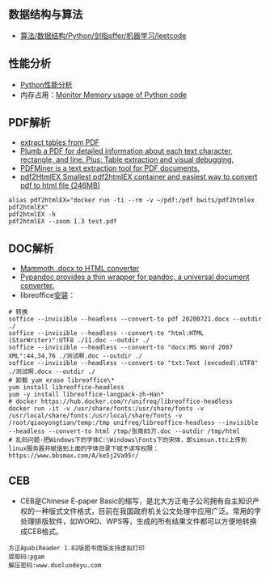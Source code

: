 ## 数据结构与算法

- [算法/数据结构/Python/剑指offer/机器学习/leetcode
](https://github.com/Jack-Lee-Hiter/AlgorithmsByPython)

## 性能分析

- [Python性能分析](https://flystarhe.github.io/docs-2014/python/notes/profiler/#memory_profiler)
- 内存占用：[Monitor Memory usage of Python code](https://github.com/pythonprofilers/memory_profiler)

## PDF解析

- [extract tables from PDF](https://github.com/atlanhq/camelot)
- [Plumb a PDF for detailed information about each text character, rectangle, and line. Plus: Table extraction and visual debugging.](https://github.com/jsvine/pdfplumber)
- [PDFMiner is a text extraction tool for PDF documents.](https://github.com/euske/pdfminer)
- [pdf2HtmlEX Smallest pdf2htmlEX container and easiest way to convert pdf to html file (246MB)](https://hub.docker.com/r/bwits/pdf2htmlex)

~~~shell
alias pdf2htmlEX="docker run -ti --rm -v ~/pdf:/pdf bwits/pdf2htmlex pdf2htmlEX"
pdf2htmlEX -h 
pdf2htmlEX --zoom 1.3 test.pdf
~~~

## DOC解析

- [Mammoth .docx to HTML converter](https://github.com/mwilliamson/python-mammoth)
- [Pypandoc provides a thin wrapper for pandoc, a universal document converter.](https://github.com/bebraw/pypandoc)
- libreoffice[安装](https://www.jianshu.com/p/27749e454569)：

~~~shell
# 转换
soffice --invisible --headless --convert-to pdf 20200721.docx --outdir ./
soffice --invisible --headless --convert-to "html:HTML (StarWriter)":UTF8 ./11.doc --outdir ./
soffice --invisible --headless --convert-to "docx:MS Word 2007 XML":44,34,76 ./测试啊.doc --outdir ./
soffice --invisible --headless --convert-to "txt:Text (encoded):UTF8" ./测试啊.docx --outdir ./
# 卸载 yum erase libreoffice\*
yum install libreoffice-headless
yum -y install libreoffice-langpack-zh-Han*
# docker https://hub.docker.com/r/unifreq/libreoffice-headless
docker run -it -v /usr/share/fonts:/usr/share/fonts -v /usr/local/share/fonts:/usr/local/share/fonts -v /root/qiaoyongtian/temp:/tmp unifreq/libreoffice-headless --invisible --headless --convert-to html /tmp/张南85万.doc --outdir /tmp/html
# 乱码问题-把Windows下的字体C:\Windows\Fonts下的宋体，即simsun.ttc上传到linux服务器并赋值到上面的字体目录下赋予读写权限：https://www.bbsmax.com/A/ke5j2Va95r/
~~~

## CEB

- CEB是Chinese E-paper Basic的缩写，是北大方正电子公司拥有自主知识产权的一种版式文件格式，目前在我国政府机关公文处理中应用广泛。常用的字处理排版软件，如WORD、WPS等，生成的所有结果文件都可以方便地转换成CEB格式。

~~~wiki
方正ApabiReader 1.82版图书馆版支持虚拟打印
提取码:pgam
解压密码:www.duoluodeyu.com
~~~